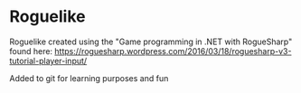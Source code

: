 # Roguelike

Roguelike created using the "Game programming in .NET with RogueSharp" found here:
https://roguesharp.wordpress.com/2016/03/18/roguesharp-v3-tutorial-player-input/

Added to git for learning purposes and fun
